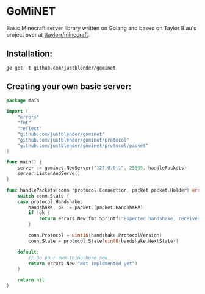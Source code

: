 # GoMiNET
Basic Minecraft server library written on Golang and based on Taylor Blau's project over at [ttaylorr/minecraft](https://github.com/ttaylorr/minecraft).

## Installation:
`go get -t github.com/justblender/gominet`

## Creating your own basic server:
```go
package main

import (
	"errors"
	"fmt"
	"reflect"
	"github.com/justblender/gominet"
	"github.com/justblender/gominet/protocol"
	"github.com/justblender/gominet/protocol/packet"
)

func main() {
	server := gominet.NewServer("127.0.0.1", 25565, handlePackets)
	server.ListenAndServe()
}

func handlePackets(conn *protocol.Connection, packet packet.Holder) error {
	switch conn.State {
	case protocol.Handshake:
		handshake, ok := packet.(packet.Handshake)
		if !ok {
			return errors.New(fmt.Sprintf("Expected handshake, received: %s", reflect.TypeOf(packet)))
		}

		conn.Protocol = uint16(handshake.ProtocolVersion)
		conn.State = protocol.State(uint8(handshake.NextState))

	default:
		// Do your own thing here now
		return errors.New("Not implemented yet")
	}

	return nil
}
```